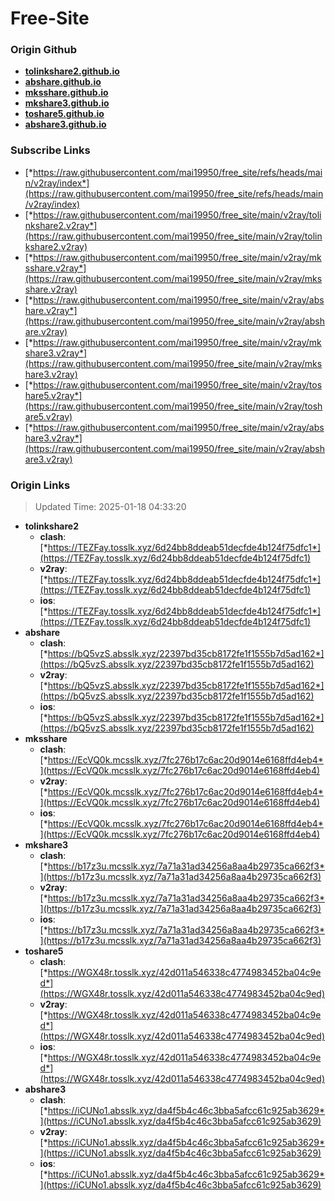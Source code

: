 # Free-Site

### Origin Github

- [**tolinkshare2.github.io**](https://github.com/tolinkshare2/tolinkshare2.github.io)
- [**abshare.github.io**](https://github.com/abshare/abshare.github.io)
- [**mksshare.github.io**](https://github.com/mksshare/mksshare.github.io)
- [**mkshare3.github.io**](https://github.com/mkshare3/mkshare3.github.io)
- [**toshare5.github.io**](https://github.com/toshare5/toshare5.github.io)
- [**abshare3.github.io**](https://github.com/abshare3/abshare3.github.io)

### Subscribe Links

- [*https://raw.githubusercontent.com/mai19950/free_site/refs/heads/main/v2ray/index*](https://raw.githubusercontent.com/mai19950/free_site/refs/heads/main/v2ray/index)
- [*https://raw.githubusercontent.com/mai19950/free_site/main/v2ray/tolinkshare2.v2ray*](https://raw.githubusercontent.com/mai19950/free_site/main/v2ray/tolinkshare2.v2ray)
- [*https://raw.githubusercontent.com/mai19950/free_site/main/v2ray/mksshare.v2ray*](https://raw.githubusercontent.com/mai19950/free_site/main/v2ray/mksshare.v2ray)
- [*https://raw.githubusercontent.com/mai19950/free_site/main/v2ray/abshare.v2ray*](https://raw.githubusercontent.com/mai19950/free_site/main/v2ray/abshare.v2ray)
- [*https://raw.githubusercontent.com/mai19950/free_site/main/v2ray/mkshare3.v2ray*](https://raw.githubusercontent.com/mai19950/free_site/main/v2ray/mkshare3.v2ray)
- [*https://raw.githubusercontent.com/mai19950/free_site/main/v2ray/toshare5.v2ray*](https://raw.githubusercontent.com/mai19950/free_site/main/v2ray/toshare5.v2ray)
- [*https://raw.githubusercontent.com/mai19950/free_site/main/v2ray/abshare3.v2ray*](https://raw.githubusercontent.com/mai19950/free_site/main/v2ray/abshare3.v2ray)

### Origin Links

> Updated Time: 2025-01-18 04:33:20

- **tolinkshare2**
  - **clash**: [*https://TEZFay.tosslk.xyz/6d24bb8ddeab51decfde4b124f75dfc1*](https://TEZFay.tosslk.xyz/6d24bb8ddeab51decfde4b124f75dfc1)
  - **v2ray**: [*https://TEZFay.tosslk.xyz/6d24bb8ddeab51decfde4b124f75dfc1*](https://TEZFay.tosslk.xyz/6d24bb8ddeab51decfde4b124f75dfc1)
  - **ios**: [*https://TEZFay.tosslk.xyz/6d24bb8ddeab51decfde4b124f75dfc1*](https://TEZFay.tosslk.xyz/6d24bb8ddeab51decfde4b124f75dfc1)
- **abshare**
  - **clash**: [*https://bQ5vzS.absslk.xyz/22397bd35cb8172fe1f1555b7d5ad162*](https://bQ5vzS.absslk.xyz/22397bd35cb8172fe1f1555b7d5ad162)
  - **v2ray**: [*https://bQ5vzS.absslk.xyz/22397bd35cb8172fe1f1555b7d5ad162*](https://bQ5vzS.absslk.xyz/22397bd35cb8172fe1f1555b7d5ad162)
  - **ios**: [*https://bQ5vzS.absslk.xyz/22397bd35cb8172fe1f1555b7d5ad162*](https://bQ5vzS.absslk.xyz/22397bd35cb8172fe1f1555b7d5ad162)
- **mksshare**
  - **clash**: [*https://EcVQ0k.mcsslk.xyz/7fc276b17c6ac20d9014e6168ffd4eb4*](https://EcVQ0k.mcsslk.xyz/7fc276b17c6ac20d9014e6168ffd4eb4)
  - **v2ray**: [*https://EcVQ0k.mcsslk.xyz/7fc276b17c6ac20d9014e6168ffd4eb4*](https://EcVQ0k.mcsslk.xyz/7fc276b17c6ac20d9014e6168ffd4eb4)
  - **ios**: [*https://EcVQ0k.mcsslk.xyz/7fc276b17c6ac20d9014e6168ffd4eb4*](https://EcVQ0k.mcsslk.xyz/7fc276b17c6ac20d9014e6168ffd4eb4)
- **mkshare3**
  - **clash**: [*https://b17z3u.mcsslk.xyz/7a71a31ad34256a8aa4b29735ca662f3*](https://b17z3u.mcsslk.xyz/7a71a31ad34256a8aa4b29735ca662f3)
  - **v2ray**: [*https://b17z3u.mcsslk.xyz/7a71a31ad34256a8aa4b29735ca662f3*](https://b17z3u.mcsslk.xyz/7a71a31ad34256a8aa4b29735ca662f3)
  - **ios**: [*https://b17z3u.mcsslk.xyz/7a71a31ad34256a8aa4b29735ca662f3*](https://b17z3u.mcsslk.xyz/7a71a31ad34256a8aa4b29735ca662f3)
- **toshare5**
  - **clash**: [*https://WGX48r.tosslk.xyz/42d011a546338c4774983452ba04c9ed*](https://WGX48r.tosslk.xyz/42d011a546338c4774983452ba04c9ed)
  - **v2ray**: [*https://WGX48r.tosslk.xyz/42d011a546338c4774983452ba04c9ed*](https://WGX48r.tosslk.xyz/42d011a546338c4774983452ba04c9ed)
  - **ios**: [*https://WGX48r.tosslk.xyz/42d011a546338c4774983452ba04c9ed*](https://WGX48r.tosslk.xyz/42d011a546338c4774983452ba04c9ed)
- **abshare3**
  - **clash**: [*https://iCUNo1.absslk.xyz/da4f5b4c46c3bba5afcc61c925ab3629*](https://iCUNo1.absslk.xyz/da4f5b4c46c3bba5afcc61c925ab3629)
  - **v2ray**: [*https://iCUNo1.absslk.xyz/da4f5b4c46c3bba5afcc61c925ab3629*](https://iCUNo1.absslk.xyz/da4f5b4c46c3bba5afcc61c925ab3629)
  - **ios**: [*https://iCUNo1.absslk.xyz/da4f5b4c46c3bba5afcc61c925ab3629*](https://iCUNo1.absslk.xyz/da4f5b4c46c3bba5afcc61c925ab3629)
